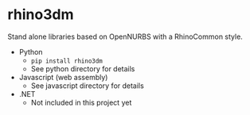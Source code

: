 # rhino3dm
Stand alone libraries based on OpenNURBS with a RhinoCommon style.

* Python
  * `pip install rhino3dm`
  * See python directory for details
* Javascript (web assembly)
  * See javascript directory for details
* .NET
  * Not included in this project yet



